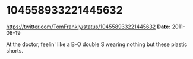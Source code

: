 # 104558933221445632
https://twitter.com/TomFrankly/status/104558933221445632
**Date:** 2011-08-19

At the doctor, feelin' like a B-O double S wearing nothing but these plastic shorts.
